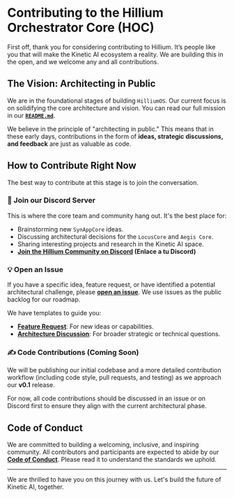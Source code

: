 # Contributing to the Hillium Orchestrator Core (HOC)

First off, thank you for considering contributing to Hillium. It’s people like you that will make the Kinetic AI ecosystem a reality. We are building this in the open, and we welcome any and all contributions.

## The Vision: Architecting in Public

We are in the foundational stages of building `HilliumOS`. Our current focus is on solidifying the core architecture and vision. You can read our full mission in our [**`README.md`**](README.md).

We believe in the principle of "architecting in public." This means that in these early days, contributions in the form of **ideas, strategic discussions, and feedback** are just as valuable as code.

## How to Contribute Right Now

The best way to contribute at this stage is to join the conversation.

### 💬 Join our Discord Server
This is where the core team and community hang out. It's the best place for:
-   Brainstorming new `SynAppCore` ideas.
-   Discussing architectural decisions for the `LocusCore` and `Aegis Core`.
-   Sharing interesting projects and research in the Kinetic AI space.
-   **[Join the Hillium Community on Discord](#) (Enlace a tu Discord)**

### 💡 Open an Issue
If you have a specific idea, feature request, or have identified a potential architectural challenge, please **[open an issue](https://github.com/hillium-ai/core/issues)**. We use issues as the public backlog for our roadmap.

We have templates to guide you:
-   **[Feature Request](https://github.com/hillium-ai/core/issues/new?assignees=&labels=enhancement&template=feature_request.md&title=)**: For new ideas or capabilities.
-   **[Architecture Discussion](https://github.com/hillium-ai/core/issues/new?assignees=&labels=discussion&template=architecture_discussion.md&title=)**: For broader strategic or technical questions.

### ✍️ Code Contributions (Coming Soon)

We will be publishing our initial codebase and a more detailed contribution workflow (including code style, pull requests, and testing) as we approach our **v0.1** release.

For now, all code contributions should be discussed in an issue or on Discord first to ensure they align with the current architectural phase.

## Code of Conduct

We are committed to building a welcoming, inclusive, and inspiring community. All contributors and participants are expected to abide by our **[Code of Conduct](CODE_OF_CONDUCT.md)**. Please read it to understand the standards we uphold.

---
We are thrilled to have you on this journey with us. Let's build the future of Kinetic AI, together.
